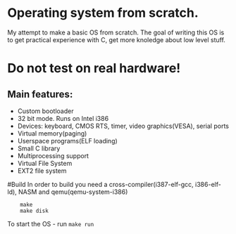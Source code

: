 # Operating system from scratch.
My attempt to make a basic OS from scratch.
The goal of writing this OS is to get practical experience with C, get more knoledge about low level stuff.

# Do not test on real hardware!

## Main features:
* Custom bootloader
* 32 bit mode. Runs on Intel i386
* Devices: keyboard, CMOS RTS, timer, video graphics(VESA), serial ports
* Virtual memory(paging)
* Userspace programs(ELF loading)
* Small C library
* Multiprocessing support
* Virtual File System
* EXT2 file system

#Build
In order to build you need a cross-compiler(i387-elf-gcc, i386-elf-ld), NASM and qemu(qemu-system-i386)
```
	make
	make disk
```

To start the OS - run `make run`
